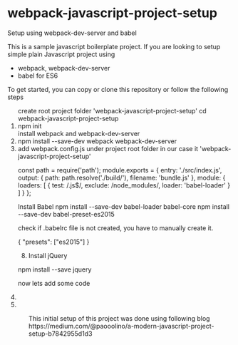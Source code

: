 # webpack-javascript-project-setup
Setup using webpack-dev-server and babel

This is a sample javascript boilerplate project. 
If you are looking to setup simple plain Javascript project using 
<ul>
<li> webpack, webpack-dev-server </li> 
<li> babel for ES6 </li>  
</ul>

To get started, you can copy or clone this repository or follow the following steps
<ol>
create root project folder 'webpack-javascript-project-setup'
cd webpack-javascript-project-setup
<li>npm init </li>
install webpack and webpack-dev-server
<li>npm install --save-dev webpack webpack-dev-server </li>
<li>add webpack.config.js under project root folder in our case it 'webpack-javascript-project-setup' </li>

const path = require('path');
module.exports = {
	entry: './src/index.js',
	output: {
		path: path.resolve('./build/'),
		filename: 'bundle.js'
	},
	module: {
		loaders: [
			{
				test: /\.js$/,
				exclude: /node_modules/,
				loader: 'babel-loader'
			}
		]
	}
};

Install Babel
npm install --save-dev babel-loader babel-core
npm install --save-dev babel-preset-es2015

check if .babelrc file is not created, you have to manually create it.

{
  "presets": ["es2015"]
}

8. Install jQuery

npm install --save jquery

now lets add some code


<li> </li>
<li> </li>
<ol>
This initial setup of this project was done using following blog
https://medium.com/@paooolino/a-modern-javascript-project-setup-b7842955d1d3
